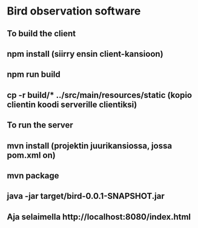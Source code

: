 # Bird observation software

## To build the client

## npm install (siirry ensin client-kansioon)

## npm run build

## cp -r build/\* ../src/main/resources/static (kopio clientin koodi serverille clientiksi)

## To run the server

## mvn install (projektin juurikansiossa, jossa pom.xml on)

## mvn package

## java -jar target/bird-0.0.1-SNAPSHOT.jar

## Aja selaimella http://localhost:8080/index.html
